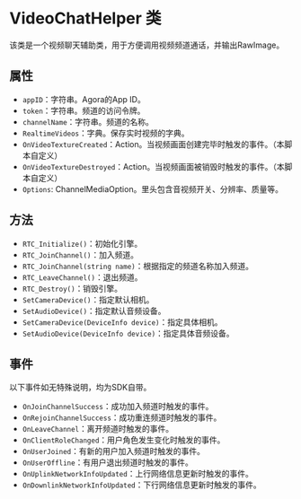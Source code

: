 # VideoChatHelper 类

该类是一个视频聊天辅助类，用于方便调用视频频道通话，并输出RawImage。



## 属性

- `appID`：字符串。Agora的App ID。
- `token`：字符串。频道的访问令牌。
- `channelName`：字符串。频道的名称。
- `RealtimeVideos`：字典。保存实时视频的字典。
- `OnVideoTextureCreated`：Action。当视频画面创建完毕时触发的事件。（本脚本自定义）
- `OnVideoTextureDestroyed`：Action。当视频画面被销毁时触发的事件。（本脚本自定义）
- `Options`: ChannelMediaOption。里头包含音视频开关、分辨率、质量等。



## 方法

- `RTC_Initialize()`：初始化引擎。
- `RTC_JoinChannel()`：加入频道。
- `RTC_JoinChannel(string name)`：根据指定的频道名称加入频道。
- `RTC_LeaveChannel()`：退出频道。
- `RTC_Destroy()`：销毁引擎。
- `SetCameraDevice()`：指定默认相机。
- `SetAudioDevice()`：指定默认音频设备。
- `SetCameraDevice(DeviceInfo device)`：指定具体相机。
- `SetAudioDevice(DeviceInfo device)`：指定具体音频设备。



## 事件

以下事件如无特殊说明，均为SDK自带。

- `OnJoinChannelSuccess`：成功加入频道时触发的事件。
- `OnRejoinChannelSuccess`：成功重连频道时触发的事件。
- `OnLeaveChannel`：离开频道时触发的事件。
- `OnClientRoleChanged`：用户角色发生变化时触发的事件。
- `OnUserJoined`：有新的用户加入频道时触发的事件。
- `OnUserOffline`：有用户退出频道时触发的事件。
- `OnUplinkNetworkInfoUpdated`：上行网络信息更新时触发的事件。
- `OnDownlinkNetworkInfoUpdated`：下行网络信息更新时触发的事件。